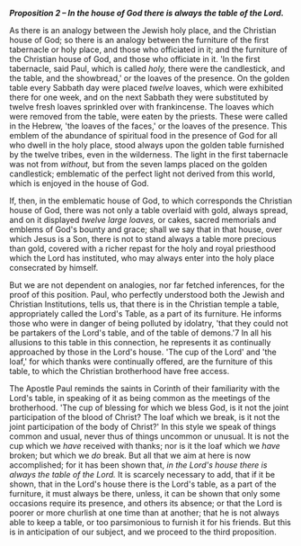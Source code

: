 ***Proposition 2 – In the house of God there is always the table of the Lord.*** 

As there is  an analogy  between the Jewish holy  place, and the Christian  house  of  God;  so  there  is  an  analogy  between  the furniture  of  the  first  tabernacle  or  holy  place,  and  those  who officiated in it; and the furniture of the Christian house of God, and those who officiate in it. 'In the first tabernacle, said Paul, which is called  *holy,*  there  were  the  candlestick,  and  the  table,  and  the showbread,'  or  the  loaves  of  the  presence.  On  the  golden  table every  Sabbath  day  were  placed  *twelve*  loaves,  which  were exhibited there for one week, and on the next Sabbath they were substituted  by  twelve  fresh  loaves  sprinkled  over  with frankincense. The loaves which were removed from the table, were eaten by the priests. These were called in the Hebrew, 'the loaves of the faces,' or the loaves of the presence. This emblem of the abundance of spiritual food in the presence of God for all who dwell  in  the  holy  place,  stood  always  upon  the  golden  table furnished by the twelve tribes, even in the wilderness. The light in the first tabernacle was not from *without,* but from the seven lamps placed on the golden candlestick; emblematic of the perfect light not derived from this world, which is enjoyed in the house of God. 

If, then, in the emblematic house of God, to which corresponds the Christian house of God, there was not only a table overlaid with gold, always spread, and on it displayed *twelve large loaves,* or cakes, sacred memorials and emblems of God's bounty and grace; shall we say that in that house, over which Jesus is a Son, there is not to stand always a table more precious than gold, covered with a richer repast for the holy and royal priesthood which the Lord has instituted, who may always enter into the holy place consecrated by himself. 

But we are not dependent on analogies, nor far fetched inferences, for the proof of this position. Paul, who perfectly understood both the Jewish and Christian Institutions, tells us, that there is in the Christian temple a table, appropriately called the Lord's Table, as a part of its furniture. He informs those who were in danger of being polluted by idolatry, 'that they could not be partakers of the Lord's table, and of the table of demons.'7 In all his allusions to this table in this connection, he represents it as continually approached by those in the Lord's house. 'The cup of the Lord' and 'the loaf,' for which thanks were continually offered, are the  furniture of this table, to which the Christian brotherhood have free access. 

The Apostle Paul reminds the saints in Corinth of their familiarity with the Lord's table, in speaking of it as being common as the meetings of the brotherhood. 'The cup of blessing for which we bless God, is it not the joint participation of the blood of Christ? The loaf which we break, is it not the joint participation of the body  of  Christ?'  In  this  style  we  speak  of  things  common  and usual, never thus of things uncommon or unusual. It is not the cup which we *have* received with thanks; nor is it the loaf which we *have* broken; but which we *do* break. But all that we aim at here is now accomplished; for it has been shown that, *in the Lord's house there is always the table of the Lord.* It is scarcely necessary to add, that if it be shown, that in the Lord's house there is the Lord's table, as a part of the furniture, it must always be there, unless, it can be shown that only some occasions require its presence, and others its absence; or that the Lord is poorer or more churlish at one time than at another; that he is not always able to keep a table, or  too  parsimonious  to  furnish  it  for  his  friends.  But  this  is  in anticipation of our subject, and we proceed to the third proposition. 

